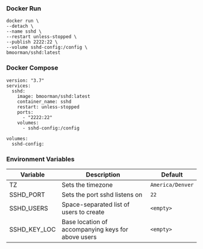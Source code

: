 ### Docker Run
```
docker run \
--detach \
--name sshd \
--restart unless-stopped \
--publish 2222:22 \
--volume sshd-config:/config \
bmoorman/sshd:latest
```

### Docker Compose
```
version: "3.7"
services:
  sshd:
    image: bmoorman/sshd:latest
    container_name: sshd
    restart: unless-stopped
    ports:
      - "2222:22"
    volumes:
      - sshd-config:/config

volumes:
  sshd-config:
```

### Environment Variables
|Variable|Description|Default|
|--------|-----------|-------|
|TZ|Sets the timezone|`America/Denver`|
|SSHD_PORT|Sets the port sshd listens on|`22`|
|SSHD_USERS|Space-separated list of users to create|`<empty>`|
|SSHD_KEY_LOC|Base location of accompanying keys for above users|`<empty>`|
